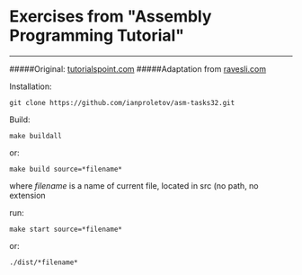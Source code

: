 # Exercises from "Assembly Programming Tutorial"
----
#####Original: [tutorialspoint.com](https://www.tutorialspoint.com/assembly_programming/)
#####Adaptation from [ravesli.com](https://ravesli.com/uroki-assemblera/)

Installation:
```
git clone https://github.com/ianproletov/asm-tasks32.git
``````
Build:
```
make buildall
```
or:
```
make build source=*filename*
```
where *filename* is a name of current file, located in src (no path, no extension

run:
```
make start source=*filename*
```
or:
```
./dist/*filename*
```
